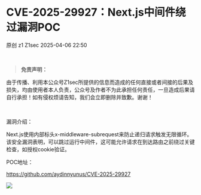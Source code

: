 #  CVE-2025-29927：Next.js中间件绕过漏洞POC   
原创 z1  Z1sec   2025-04-06 22:50  
  
   
  
> **免责声明：**  
  
由于传播、利用本公众号Z1sec所提供的信息而造成的任何直接或者间接的后果及损失，均由使用者本人负责，公众号及作者不为此承担任何责任，一旦造成后果请自行承担！如有侵权烦请告知，我们会立即删除并致歉。谢谢！  
  
  
   
  
漏洞介绍：  
  
Next.js使用内部标头x-middleware-subrequest来防止递归请求触发无限循环。该安全漏洞表明，可以跳过运行中间件，这可能允许请求在到达路由之前绕过关键检查，如授权cookie验证。  
  
  
POC地址：  
  
https://github.com/aydinnyunus/CVE-2025-29927  
  
![](https://mmbiz.qpic.cn/mmbiz_png/bnXduaibt5THyDAUNDQoic43qicF6qDANdCQmsvhuzZCW7AVWEuQXaDjXoCBsN3FM4uEu45oEYtAwfwibcPicNAxUHw/640?wx_fmt=png&from=appmsg "")  
  
  
